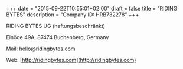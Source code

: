 +++
date = "2015-09-22T10:55:01+02:00"
draft = false
title = "RIDING BYTES"
description = "Company ID: HRB732278"
+++

RIDING BYTES UG (haftungsbeschränkt)

Einöde 49A, 87474 Buchenberg, Germany

Mail: [hello@ridingbytes.com](mailto:hello@ridingbytes.com)

Web: [http://ridingbytes.com](http://ridingbytes.com)
